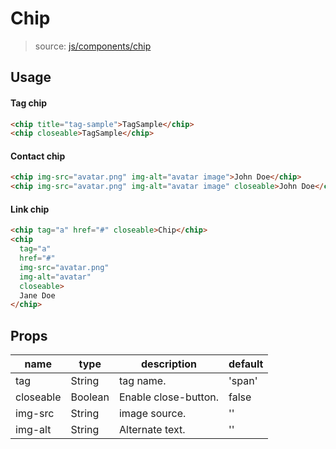 # Chip
> source: [js/components/chip](../src/js/components/chip.vue)

## Usage
#### Tag chip
```html
<chip title="tag-sample">TagSample</chip>
<chip closeable>TagSample</chip>
```

#### Contact chip
```html
<chip img-src="avatar.png" img-alt="avatar image">John Doe</chip>
<chip img-src="avatar.png" img-alt="avatar image" closeable>John Doe</chip>
```

#### Link chip
```html
<chip tag="a" href="#" closeable>Chip</chip>
<chip
  tag="a"
  href="#"
  img-src="avatar.png"
  img-alt="avatar"
  closeable>
  Jane Doe
</chip>
```

## Props
| name | type | description | default |
| ---- | ---- | ----------- | ------- |
| tag | String | tag name. | 'span' |
| closeable | Boolean | Enable close-button. | false |
| img-src | String | image source. | '' |
| img-alt | String | Alternate text. | '' |
